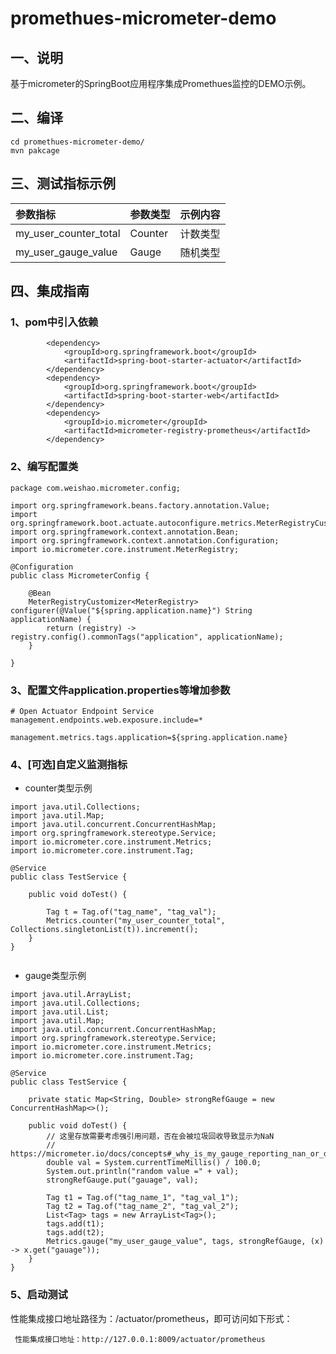# promethues-micrometer-demo

## 一、说明

基于micrometer的SpringBoot应用程序集成Promethues监控的DEMO示例。


## 二、编译

```
cd promethues-micrometer-demo/
mvn pakcage
```

## 三、测试指标示例

| 参数指标 | 参数类型 | 示例内容 |
| :------| :------ | :------ |
| my_user_counter_total | Counter | 计数类型 |
| my_user_gauge_value | Gauge | 随机类型 |

## 四、集成指南

### 1、pom中引入依赖

```
		<dependency>
			<groupId>org.springframework.boot</groupId>
			<artifactId>spring-boot-starter-actuator</artifactId>
		</dependency>
		<dependency>
			<groupId>org.springframework.boot</groupId>
			<artifactId>spring-boot-starter-web</artifactId>
		</dependency>
		<dependency>
			<groupId>io.micrometer</groupId>
			<artifactId>micrometer-registry-prometheus</artifactId>
		</dependency>
```

### 2、编写配置类

```
package com.weishao.micrometer.config;

import org.springframework.beans.factory.annotation.Value;
import org.springframework.boot.actuate.autoconfigure.metrics.MeterRegistryCustomizer;
import org.springframework.context.annotation.Bean;
import org.springframework.context.annotation.Configuration;
import io.micrometer.core.instrument.MeterRegistry;

@Configuration
public class MicrometerConfig {

	@Bean
	MeterRegistryCustomizer<MeterRegistry> configurer(@Value("${spring.application.name}") String applicationName) {
		return (registry) -> registry.config().commonTags("application", applicationName);
	}

}
```

### 3、配置文件application.properties等增加参数

```
# Open Actuator Endpoint Service
management.endpoints.web.exposure.include=*

management.metrics.tags.application=${spring.application.name}
```

### 4、[可选]自定义监测指标

- counter类型示例
```
import java.util.Collections;
import java.util.Map;
import java.util.concurrent.ConcurrentHashMap;
import org.springframework.stereotype.Service;
import io.micrometer.core.instrument.Metrics;
import io.micrometer.core.instrument.Tag;

@Service
public class TestService {

	public void doTest() {

		Tag t = Tag.of("tag_name", "tag_val");
		Metrics.counter("my_user_counter_total", Collections.singletonList(t)).increment();
	}
}


```

- gauge类型示例
```
import java.util.ArrayList;
import java.util.Collections;
import java.util.List;
import java.util.Map;
import java.util.concurrent.ConcurrentHashMap;
import org.springframework.stereotype.Service;
import io.micrometer.core.instrument.Metrics;
import io.micrometer.core.instrument.Tag;

@Service
public class TestService {

	private static Map<String, Double> strongRefGauge = new ConcurrentHashMap<>();

	public void doTest() {
		// 这里存放需要考虑强引用问题，否在会被垃圾回收导致显示为NaN
		// https://micrometer.io/docs/concepts#_why_is_my_gauge_reporting_nan_or_disappearing
		double val = System.currentTimeMillis() / 100.0;
		System.out.println("random value =" + val);
		strongRefGauge.put("gauage", val);

		Tag t1 = Tag.of("tag_name_1", "tag_val_1");
		Tag t2 = Tag.of("tag_name_2", "tag_val_2");
		List<Tag> tags = new ArrayList<Tag>();
		tags.add(t1);
		tags.add(t2);
		Metrics.gauge("my_user_gauge_value", tags, strongRefGauge, (x) -> x.get("gauage"));
	}
}
```

### 5、启动测试

性能集成接口地址路径为：/actuator/prometheus，即可访问如下形式：
```
 性能集成接口地址：http://127.0.0.1:8009/actuator/prometheus
```